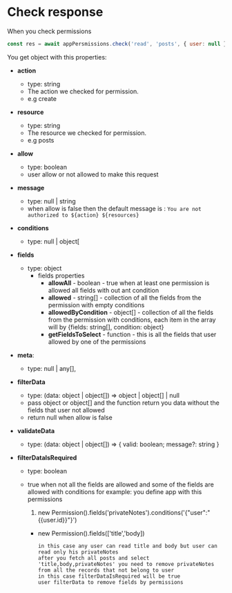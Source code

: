 # Check response

When you check permissions

```javascript
const res = await appPersmissions.check('read', 'posts', { user: null });
```

You get object with this properties:

* **action** 
  * type: string
  * The action we checked for permission.
  * e.g create
* **resource**
  * type: string
  * The resource we checked for permission.
  * e.g posts
* **allow**
  * type: boolean
  * user allow or not allowed to make this request
* **message**
  * type: null \| string
  * when allow is false then the default message is :  ```You are not authorized to ${action} ${resources}```
* **conditions**
  * type: null \| object\[
* **fields**
  * type: object
    * fields properties
      * **allowAll** - boolean - true when at least one permission is allowed all fields with out ant condition
      * **allowed** - string\[\] - collection of all the fields from the permission with empty conditions
      * **allowedByCondition** - object\[\] - collection of all the fields from the permission with conditions, each item in the array will by {fields: string\[\], condition: object}
      * **getFieldsToSelect** - function - this is all the fields that user allowed by one of the permissions
* **meta**:
  * type: null \| any\[\],
* **filterData**
  * type: \(data: object \| object\[\]\) =&gt; object \| object\[\] \| null
  * pass object or object\[\] and the function return you data without the fields that user not allowed
  * return null when allow is false
* **validateData**
  * type: \(data: object \| object\[\]\) =&gt; { valid: boolean; message?: string }
* **filterDataIsRequired**

  * type: boolean
  * true when not all the fields are allowed and some of the fields are allowed with conditions for example: you define app with this permissions
    1. new Permission\(\).fields\('privateNotes'\).conditions\('{"user":"{{user.id}}"}'\)

    * new Permission\(\).fields\(\['title','body\]\)

          in this case any user can read title and body but user can read only his privateNotes  
          after you fetch all posts and select 'title,body,privateNotes' you need to remove privateNotes  
          from all the records that not belong to user  
          in this case filterDataIsRequired will be true  
          user filterData to remove fields by permissions



